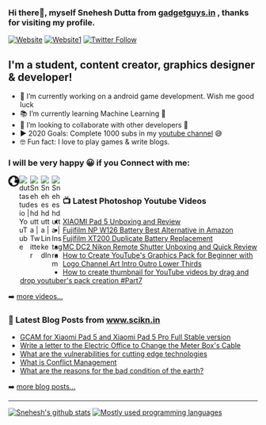 ### Hi there👋, myself Snehesh Dutta from [gadgetguys.in][website] , thanks for visiting my profile.

[![Website](https://img.shields.io/website?label=gadgetguys.in&style=for-the-badge&url=https%3A%2F%2Fgadgetguys.in)](https://gadgetguys.in)
[![Website1](https://img.shields.io/website?label=www.scikn.in&style=for-the-badge&url=https%3A%2F%2Fwww.scikn.in)](https://www.scikn.in)
[![Twitter Follow](https://img.shields.io/twitter/follow/Sneheshdutta?color=1DA1F2&logo=twitter&style=for-the-badge)](https://twitter.com/intent/follow?original_referer=https%3A%2F%2Fgithub.com%2FSneheshdutta&screen_name=Sneheshdutta)

## I'm a student, content creator, graphics designer & developer!

- 💼 I’m currently working on a android game development. Wish me good luck 
- 📚 I’m currently learning Machine Learning 🤖
- 👯 I’m looking to collaborate with other developers 🤩
- ▶️ 2020 Goals: Complete 1000 subs in my [youtube channel][youtube] 😅
- 🤓 Fun fact: I love to play games & write blogs.

### I will be very happy 😀 if you Connect with me:

[<img align="left" alt="gadgetguys.in" width="22px" src="https://raw.githubusercontent.com/iconic/open-iconic/master/svg/globe.svg" />][website]
[<img align="left" alt="duttastudio | YouTube" width="22px" src="https://cdn.jsdelivr.net/npm/simple-icons@v3/icons/youtube.svg" />][youtube]
[<img align="left" alt="Sneheshdutta | Twitter" width="22px" src="https://cdn.jsdelivr.net/npm/simple-icons@v3/icons/twitter.svg" />][twitter]
[<img align="left" alt="Sneheshdutta | LinkedIn" width="22px" src="https://cdn.jsdelivr.net/npm/simple-icons@v3/icons/linkedin.svg" />][linkedin]
[<img align="left" alt="Sneheshdutta | Instagram" width="22px" src="https://cdn.jsdelivr.net/npm/simple-icons@v3/icons/instagram.svg" />][instagram]

<br />

### 📺 Latest Photoshop Youtube Videos 

<!-- YOUTUBE:START -->
- [XIAOMI Pad 5 Unboxing and Review](https://www.youtube.com/watch?v=41JtMWXPg7I)
- [Fujifilm NP W126 Battery Best Alternative in Amazon Fujifilm XT200 Duplicate Battery Replacement](https://www.youtube.com/watch?v=R_5svQN3IrY)
- [MC DC2 Nikon Remote Shutter Unboxing and Quick Review](https://www.youtube.com/watch?v=mt_xjiIxQJg)
- [How to Create YouTube&#39;s Graphics Pack for Beginner with Logo Channel Art Intro Outro Lower Thirds](https://www.youtube.com/watch?v=3TbcsMN5QHI)
- [How to create thumbnail for YouTube videos by drag and drop youtuber&#39;s pack creation #Part7](https://www.youtube.com/watch?v=J6pgwkg4doY)
<!-- YOUTUBE:END -->

➡️ [more videos...](https://youtube.com/duttastudio)

### 📕 Latest Blog Posts from www.scikn.in

<!-- BLOG-POST-LIST:START -->
- [GCAM for Xiaomi Pad 5 and Xiaomi Pad 5 Pro Full Stable version](https://www.scikn.in/2022/07/GCAM-for-Xiaomi-Pad-5.html)
- [Write a letter to the Electric Office to Change the Meter Box&#39;s Cable](https://www.scikn.in/2022/05/letter-to-Change-the-Meter-Box-Cable.html)
- [What are the vulnerabilities for cutting edge technologies](https://www.scikn.in/2022/04/vulnerabilities-for-cutting-edge-technologies.html)
- [What is Conflict Management](https://www.scikn.in/2020/08/what-is-conflict-management.html)
- [What are the reasons for the bad condition of the earth?](https://www.scikn.in/2021/08/what-are-reasons-for-bad-condition-of.html)
<!-- BLOG-POST-LIST:END -->

➡️ [more blog posts...](https://www.scikn.in)

---

[![Snehesh's github stats](https://github-readme-stats.vercel.app/api?username=Sneheshdutta&count_private=true&show_icons=true)](https://github.com/Sneheshdutta/Sneheshdutta)
[![Mostly used programming languages](https://github-readme-stats.vercel.app/api/top-langs/?username=Sneheshdutta&layout=compact)](https://github.com/Sneheshdutta/Sneheshdutta)


[website]: https://gadgetguys.in
[website1]: https://www.scikn.in
[twitter]: https://twitter.com/sneheshdutta
[youtube]: https://youtube.com/duttastudio
[youtube1]: https://youtube.com/gadgetguys
[stream]: https://youtube.com/ragnarconquest
[instagram]: https://instagram.com/sneheshdutta
[linkedin]: https://linkedin.com/in/sneheshdutta
[photoshop]: https://www.youtube.com/playlist?list=PLFJYEBJjlHFXi-PiJb6ECwdlbMqJVXKs8
[webdevplaylist]: https://www.youtube.com/playlist?list=PLkwxH9e_vrAJ0WbEsFA9W3I1W-g_BTsbt
[jsplaylist]: https://www.youtube.com/playlist?list=PLkwxH9e_vrALRJKu7wfXby3MKeflhTu6B
[cssplaylist]: https://www.youtube.com/playlist?list=PLkwxH9e_vrALSdvZuEh6gqQdmDoDIoqz4
[reactplaylist]: https://www.youtube.com/playlist?list=PLkwxH9e_vrAK4TdffpxKY3QGyHCpxFcQ0
